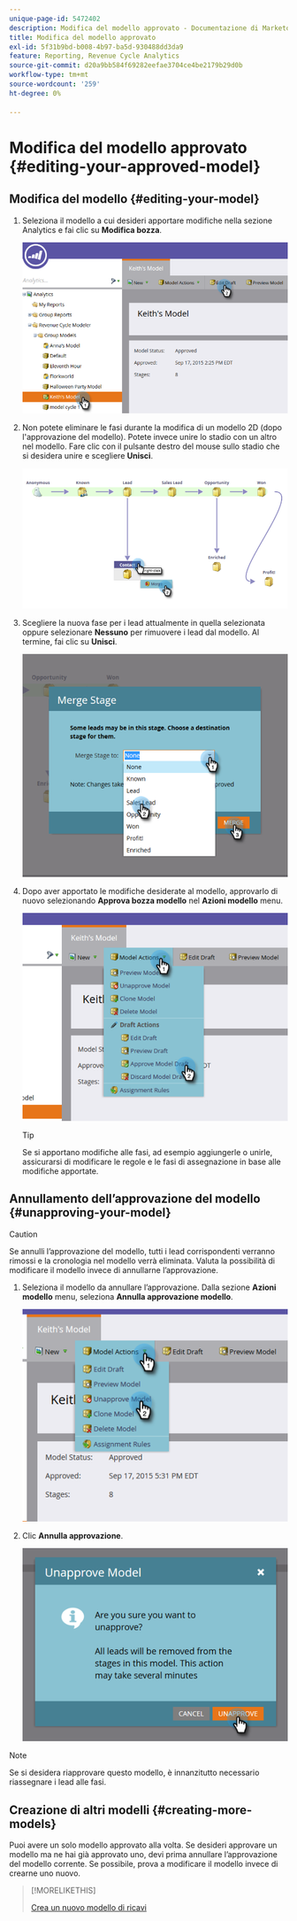 ```yaml
---
unique-page-id: 5472402
description: Modifica del modello approvato - Documentazione di Marketo - Documentazione del prodotto
title: Modifica del modello approvato
exl-id: 5f31b9bd-b008-4b97-ba5d-930488dd3da9
feature: Reporting, Revenue Cycle Analytics
source-git-commit: d20a9bb584f69282eefae3704ce4be2179b29d0b
workflow-type: tm+mt
source-wordcount: '259'
ht-degree: 0%

---
```


# Modifica del modello approvato {#editing-your-approved-model}

## Modifica del modello {#editing-your-model}

1. Seleziona il modello a cui desideri apportare modifiche nella sezione Analytics e fai clic su **Modifica bozza**.

   ![](assets/one.png)

1. Non potete eliminare le fasi durante la modifica di un modello 2D (dopo l&#39;approvazione del modello). Potete invece unire lo stadio con un altro nel modello. Fare clic con il pulsante destro del mouse sullo stadio che si desidera unire e scegliere **Unisci**.

   ![](assets/two.png)

1. Scegliere la nuova fase per i lead attualmente in quella selezionata oppure selezionare **Nessuno** per rimuovere i lead dal modello. Al termine, fai clic su **Unisci**.

   ![](assets/three.png)

1. Dopo aver apportato le modifiche desiderate al modello, approvarlo di nuovo selezionando **Approva bozza modello** nel **Azioni modello** menu.

   ![](assets/four.png)

   >[!TIP]
   >
   >Se si apportano modifiche alle fasi, ad esempio aggiungerle o unirle, assicurarsi di modificare le regole e le fasi di assegnazione in base alle modifiche apportate.

## Annullamento dell’approvazione del modello {#unapproving-your-model}

>[!CAUTION]
>
>Se annulli l’approvazione del modello, tutti i lead corrispondenti verranno rimossi e la cronologia nel modello verrà eliminata. Valuta la possibilità di modificare il modello invece di annullarne l’approvazione.

1. Seleziona il modello da annullare l’approvazione. Dalla sezione **Azioni modello** menu, seleziona **Annulla approvazione modello**.

   ![](assets/five.png)

1. Clic **Annulla approvazione**.

   ![](assets/six.png)

>[!NOTE]
>
>Se si desidera riapprovare questo modello, è innanzitutto necessario riassegnare i lead alle fasi.

## Creazione di altri modelli {#creating-more-models}

Puoi avere un solo modello approvato alla volta. Se desideri approvare un modello ma ne hai già approvato uno, devi prima annullare l’approvazione del modello corrente. Se possibile, prova a modificare il modello invece di crearne uno nuovo.

>[!MORELIKETHIS]
>
>[Crea un nuovo modello di ricavi](/help/marketo/product-docs/reporting/revenue-cycle-analytics/revenue-cycle-models/create-a-new-revenue-model.md)
